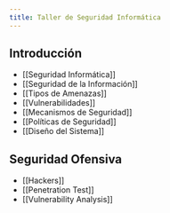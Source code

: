 ```yaml
---
title: Taller de Seguridad Informática
---
```


## Introducción

- [[Seguridad Informática]]
- [[Seguridad de la Información]]
- [[Tipos de Amenazas]]
- [[Vulnerabilidades]]
- [[Mecanismos de Seguridad]]
- [[Políticas de Seguridad]]
- [[Diseño del Sistema]]

## Seguridad Ofensiva

- [[Hackers]]
- [[Penetration Test]]
- [[Vulnerability Analysis]]

